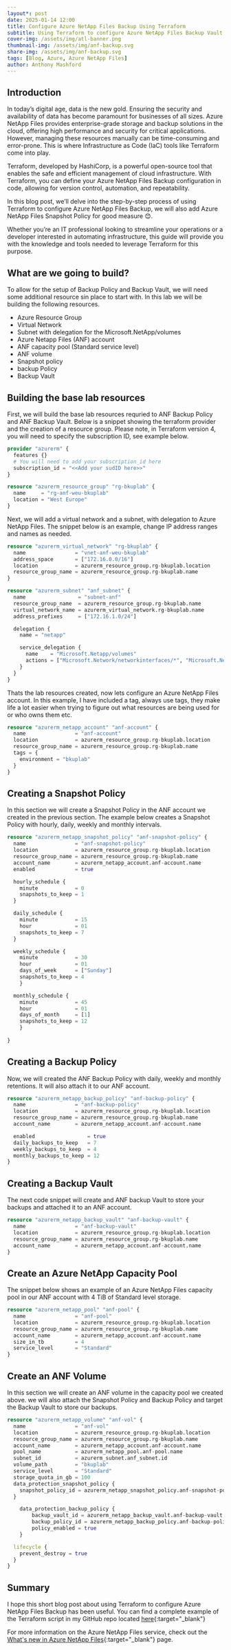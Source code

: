 ```yaml
---
layout*: post
date: 2025-01-14 12:00
title: Configure Azure NetApp Files Backup Using Terraform
subtitle: Using Terraform to configure Azure NetApp Files Backup Vault & Backup Policy
cover-img: /assets/img/atl-banner.png
thumbnail-img: /assets/img/anf-backup.svg
share-img: /assets/img/anf-backup.svg
tags: [Blog, Azure, Azure NetApp Files]
author: Anthony Mashford
---
```


## Introduction

In today’s digital age, data is the new gold. Ensuring the security and availability of data has become paramount for businesses of all sizes. Azure NetApp Files provides enterprise-grade storage and backup solutions in the cloud, offering high performance and security for critical applications. However, managing these resources manually can be time-consuming and error-prone. This is where Infrastructure as Code (IaC) tools like Terraform come into play.

Terraform, developed by HashiCorp, is a powerful open-source tool that enables the safe and efficient management of cloud infrastructure. With Terraform, you can define your Azure NetApp Files Backup configuration in code, allowing for version control, automation, and repeatability.

In this blog post, we’ll delve into the step-by-step process of using Terraform to configure Azure NetApp Files Backup, we will also add Azure NetApp Files Snapshot Policy for good measure 😊. 

Whether you’re an IT professional looking to streamline your operations or a developer interested in automating infrastructure, this guide will provide you with the knowledge and tools needed to leverage Terraform for this purpose.

## What are we going to build?

To allow for the setup of Backup Policy and Backup Vault, we will need some additional resource sin place to start with. In this lab we will be building the following resources.

- Azure Resource Group
- Virtual Network
- Subnet with delegation for the Microsoft.NetApp/volumes
- Azure Netapp Files (ANF) account
- ANF capacity pool (Standard service level)
- ANF volume
- Snapshot policy
- backup Policy
- Backup Vault

## Building the base lab resources

First, we will build the base lab resources requried to ANF Backup Policy and ANF Backup Vault. Below is a snippet showing the terraform provider and the creation of a resource group. Please note, in Terraform version 4, you will need to specify the subscription ID, see example below.

~~~Terraform
provider "azurerm" {
  features {}
  # You will need to add your subscription_id here
  subscription_id = "<<Add your sudID here>>"
}

resource "azurerm_resource_group" "rg-bkuplab" {
  name     = "rg-anf-weu-bkuplab"
  location = "West Europe"
}
~~~

Next, we will add a virtual network and a subnet, with delegation to Azure NetApp Files. The snippet below is an example, change IP address ranges and names as needed.

~~~Terraform
resource "azurerm_virtual_network" "rg-bkuplab" {
  name                = "vnet-anf-weu-bkuplab"
  address_space       = ["172.16.0.0/16"]
  location            = azurerm_resource_group.rg-bkuplab.location
  resource_group_name = azurerm_resource_group.rg-bkuplab.name
}

resource "azurerm_subnet" "anf_subnet" {
  name                 = "subnet-anf"
  resource_group_name  = azurerm_resource_group.rg-bkuplab.name
  virtual_network_name = azurerm_virtual_network.rg-bkuplab.name
  address_prefixes     = ["172.16.1.0/24"]

  delegation {
    name = "netapp"

    service_delegation {
      name    = "Microsoft.Netapp/volumes"
      actions = ["Microsoft.Network/networkinterfaces/*", "Microsoft.Network/virtualNetworks/subnets/join/action"]
    }
  }
}
~~~

Thats the lab resources created, now lets configure an Azure NetApp Files account. In this example, I have included a tag, always use tags, they make life a lot easier when trying to figure out what resources are being used for or who owns them etc.

~~~Terraform
resource "azurerm_netapp_account" "anf-account" {
  name                = "anf-account"
  location            = azurerm_resource_group.rg-bkuplab.location
  resource_group_name = azurerm_resource_group.rg-bkuplab.name
  tags = {
    environment = "bkuplab"
  }
}
~~~

## Creating a Snapshot Policy

In this section we will create a Snapshot Policy in the ANF account we created in the previous section. The example below creates a Snapshot Policy with hourly, daily, weekly and monthly intervals.

~~~Terraform
resource "azurerm_netapp_snapshot_policy" "anf-snapshot-policy" {
  name                = "anf-snapshot-policy"
  location            = azurerm_resource_group.rg-bkuplab.location
  resource_group_name = azurerm_resource_group.rg-bkuplab.name
  account_name        = azurerm_netapp_account.anf-account.name
  enabled             = true

  hourly_schedule {
    minute            = 0
    snapshots_to_keep = 1
  }

  daily_schedule {
    minute            = 15
    hour              = 01
    snapshots_to_keep = 7
  }

  weekly_schedule {
    minute            = 30
    hour              = 01
    days_of_week      = ["Sunday"]
    snapshots_to_keep = 4
    }

  monthly_schedule {
    minute            = 45
    hour              = 01
    days_of_month     = [1]
    snapshots_to_keep = 12
    }
  
}
~~~

## Creating a Backup Policy

Now, we will created the ANF Backup Policy with daily, weekly and monthly retentions. It will also attach it to our ANF account.

~~~Terraform
resource "azurerm_netapp_backup_policy" "anf-backup-policy" {
  name                = "anf-backup-policy"
  location            = azurerm_resource_group.rg-bkuplab.location
  resource_group_name = azurerm_resource_group.rg-bkuplab.name
  account_name        = azurerm_netapp_account.anf-account.name

  enabled                 = true
  daily_backups_to_keep   = 7
  weekly_backups_to_keep  = 4
  monthly_backups_to_keep = 12
}
~~~

## Creating a Backup Vault

The next code snippet will create and ANF backup Vault to store your backups and attached it to an ANF account.

~~~Terraform
resource "azurerm_netapp_backup_vault" "anf-backup-vault" {
  name                = "anf-backup-vault"
  location            = azurerm_resource_group.rg-bkuplab.location
  resource_group_name = azurerm_resource_group.rg-bkuplab.name
  account_name        = azurerm_netapp_account.anf-account.name
}
~~~

## Create an Azure NetApp Capacity Pool

The snippet below shows an example of an Azure NetApp Files capacity pool in our ANF account with 4 TiB of Standard level storage.

~~~Terraform
resource "azurerm_netapp_pool" "anf-pool" {
  name                = "anf-pool"
  location            = azurerm_resource_group.rg-bkuplab.location
  resource_group_name = azurerm_resource_group.rg-bkuplab.name
  account_name        = azurerm_netapp_account.anf-account.name
  size_in_tb          = 4
  service_level       = "Standard"
}
~~~

## Create an ANF Volume

In this section we will create an ANF volume in the capacity pool we created above. we will also attach the Snapshot Policy and Backup Policy and target the Backup Vault to store our backups.

~~~Terraform
resource "azurerm_netapp_volume" "anf-vol" {
  name                = "anf-vol"
  location            = azurerm_resource_group.rg-bkuplab.location
  resource_group_name = azurerm_resource_group.rg-bkuplab.name
  account_name        = azurerm_netapp_account.anf-account.name
  pool_name           = azurerm_netapp_pool.anf-pool.name
  subnet_id           = azurerm_subnet.anf_subnet.id
  volume_path         = "bkuplab"
  service_level       = "Standard"
  storage_quota_in_gb = 100
  data_protection_snapshot_policy {
    snapshot_policy_id = azurerm_netapp_snapshot_policy.anf-snapshot-policy.id
  }

    data_protection_backup_policy {
        backup_vault_id = azurerm_netapp_backup_vault.anf-backup-vault.id
        backup_policy_id = azurerm_netapp_backup_policy.anf-backup-policy.id
        policy_enabled = true   
    }

  lifecycle {
    prevent_destroy = true
  }
}
~~~

## Summary

I hope this short blog post about using Terraform to configure Azure NetApp Files Backup has been useful. You can find a complete example of the Terraform script in my GitHub repo located [here](https://github.com/anthonymashford/Terraform-Examples/blob/c29c099a9beea079ff666a4c4a7bc870f93173e4/TF-Creating%20Azure%20NetApp%20Files%20Backup%20Vault%20and%20Backup%20Policy/main.tf){:target="_blank"}

For more information on the Azure NetApp Files service, check out the [What's new in Azure NetApp Files](https://learn.microsoft.com/en-us/azure/azure-netapp-files/whats-new){:target="_blank"} page.